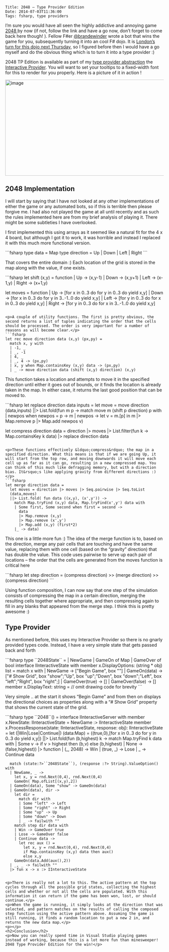     Title: 2048 – Type Provider Edition
    Date: 2014-07-03T11:36:00
    Tags: fsharp, type providers

<p>I&rsquo;m sure you would have all seen the highly addictive and annoying game <a href="http://gabrielecirulli.github.io/2048/">2048 </a> by now (if not, follow the link and have a go now, don&rsquo;t forget to come back here though! ). Fellow F#er <a href="https://twitter.com/brandewinder">@brandewinder</a> wrote a bot that wins the game for you, subsequently turning it into an cool F# dojo. It is <a href="http://www.meetup.com/FSharpLondon/events/185190272/">London&rsquo;s turn for this dojo next Thursday</a>, so I figured before then I would have a go myself and do the obvious thing which is to turn it into a type provider :)</p>
<p>2048 TP Edition is available as part of my <a href="http://pinksquirrellabs.com/post/2014/05/01/BASIC%E2%80%99s-50th-Anniversary-%E2%80%A6-and-more-crazy-F-type-providers!.aspx">type provider abstraction</a> the <a href="https://github.com/pezipink/InteractiveProvider">Interactive Provider</a>. You will want to set your tooltips to a fixed-width font for this to render for you properly. Here is a picture of it in action !</p>
<p><a href="http://www.pinksquirrellabs.com/img/old/image_13.png"><img style="display: inline; border: 0px;" title="image" src="../../../../../img/old/image_thumb_13.png" alt="image" width="902" height="305" border="0" /></a></p>
<!-- more -->

<h2>2048 Implementation</h2>
<p>I will start by saying that I have not looked at any other implementations of either the game or any automated bots, so if this is terrible then please forgive me. I had also not played the game at all until recently and as such the rules implemented here are from my brief analysis of playing it. There might be some subtleties I have overlooked.</p>
<p>I first implemented this using arrays as it seemed like a natural fit for the 4 x 4 board, but although I got it to work, it was horrible and instead I replaced it with this much more functional version.</p>
```fsharp
type data = Map<int * int, int> 
type direction = Up | Down | Left | Right
```

<p>That covers the entire domain :) Each location of the grid is stored in the map along with the value, if one exists.</p>
```fsharp
let shift (x,y) = function 
  | Up -> (x,y-1) 
  | Down -> (x,y+1) 
  | Left -> (x-1,y) 
  | Right -> (x+1,y)

let moves = function 
  | Up -> 
    [for x in 0..3 do 
     for y in 0..3 do 
       yield x,y] 
  | Down -> 
    [for x in 0..3 do 
     for y in 3..-1..0 do 
       yield x,y] 
  | Left -> 
    [for y in 0..3 do 
     for x in 0..3 do 
       yield x,y] 
  | Right -> 
    [for y in 0..3 do 
     for x in 3..-1..0 do 
       yield x,y]
```

<p>A couple of utility functions. The first is pretty obvious, the second returns a list of tuples indicating the order that the cells should be processed. The order is very important for a number of reasons as will become clear.</p>
```fsharp
let rec move direction data (x,y) (px,py) = 
  match x, y with 
  | -1, _ 
  | _, -1 
  | 4, _ 
  | _, 4 -> (px,py) 
  | x, y when Map.containsKey (x,y) data -> (px,py) 
  | _ -> move direction data (shift (x,y) direction) (x,y)
```

<p>This function takes a location and attempts to move it in the specified direction until either it goes out of bounds, or it finds the location is already taken in the map. In either case, it returns the last good position that can be moved to.</p>
```fsharp
let replace direction data inputs = 
  let move = move direction 
  (data,inputs) 
  ||> List.fold(fun m p -> 
    match move m (shift p direction) p with 
    | newpos when newpos = p -> m 
    | newpos -> let v = m.[p] in m |> Map.remove p |> Map.add newpos v)

let compress direction data = 
  direction 
  |> moves 
  |> List.filter(fun k -> Map.containsKey k data) 
  |> replace direction data
```

<p>These functions effectively &ldquo;compress&rdquo; the map in a specified direction. What this means is that if we are going Up, it will start from the top row, and moving downwards it will move each cell up as far as it can go, resulting in a new compressed map. You can think of this much like defragging memory, but with a direction bias. It&rsquo;s like applying gravity from different directions :)</p>
```fsharp
let merge direction data = 
  let moves = direction |> moves |> Seq.pairwise |> Seq.toList 
  (data,moves) 
  ||> List.fold( fun data ((x,y), (x',y')) -> 
    match Map.tryFind (x,y) data, Map.tryFind(x',y') data with 
    | Some first, Some second when first = second -> 
      data 
      |> Map.remove (x,y) 
      |> Map.remove (x',y') 
      |> Map.add (x,y) (first*2) 
    |_ -> data)
```

<p>This one is a little more fun :) The idea of the merge function is to, based on the direction, merge any pair cells that are touching and have the same value, replacing them with one cell (based on the &ldquo;gravity&rdquo; direction) that has double the value. This code uses pairwise to serve up each pair of locations &ndash; the order that the cells are generated from the moves function is critical here</p>
```fsharp
let step direction = (compress direction) >> (merge direction) >> (compress direction)
```

<p>Using function composition, I can now say that one step of the simulation consists of compressing the map in a certain direction, merging the resulting cells together where appropriate, and then compressing again to fill in any blanks that appeared from the merge step. I think this is pretty awesome :)</p>
<h2>Type Provider</h2>
<p>As mentioned before, this uses my Interactive Provider so there is no gnarly provided types code. Instead, I have a very simple state that gets passed back and forth</p>
```fsharp
type ``2048State`` = 
  | NewGame 
  | GameOn of Map<int*int, int> 
  | GameOver of bool 
  interface IInteractiveState with 
    member x.DisplayOptions: (string * obj) list = 
      match x with 
      | NewGame -> ["Begin Game", box ""] 
      | GameOn(data) -> ["# Show Grid", box "show";"Up", box "up";"Down", box "down";"Left", box "left";"Right", box "right";] 
      | GameOver(true) -> [] 
      | GameOver(false) -> [] 
    member x.DisplayText: string = // omit drawing code for brevity 
```

<p>Very simple .. at the start it shows &ldquo;Begin Game&rdquo; and from then on displays the directional choices as properties along with a &ldquo;# Show Grid&rdquo; property that shows the current state of the grid.</p>
```fsharp
type ``2048``() = 
  interface IInteractiveServer with 
    member x.NewState: IInteractiveState = NewGame :> IInteractiveState 
    member x.ProcessResponse(state: IInteractiveState, response: obj): IInteractiveState = 
      let (|Win|Lose|Continue|) (data:Map<int*int,int>) = 
        ((true,0),[for x in 0..3 do 
                   for y in 0..3 do 
                   yield x,y]) 
        ||> List.fold(fun (b,highest) k -> 
            match Map.tryFind k data with 
            | Some v -> if v > highest then (b,v) else (b,highest) 
            | None -> (false,highest)) 
        |> function 
            | (_, 2048) -> Win 
            | (true, _) -> Lose 
            | _ -> Continue data

      match (state:?>``2048State``), (response :?> String).ValueOption() with 
      | NewGame, _ -> 
        let x, y = rnd.Next(0,4), rnd.Next(0,4) 
        GameOn( Map.ofList[(x,y),2]) 
      | GameOn(data), Some "show" -> GameOn(data) 
      | GameOn(data), dir -> 
        let dir = 
          match dir with 
          | Some "left" -> Left 
          | Some "right" -> Right 
          | Some "up" -> Up 
          | Some "down" -> Down 
          | _ -> failwith "" 
        match step dir data with 
        | Win -> GameOver true 
        | Lose -> GameOver false 
        | Continue data -> 
          let rec aux () = 
            let x, y = rnd.Next(0,4), rnd.Next(0,4) 
            if Map.containsKey (x,y) data then aux() 
            else x,y 
        GameOn(data.Add(aux(),2)) 
      | _, _ -> failwith "" 
      |> fun x -> x :> IInteractiveState
```

<p>There is really not a lot to this. The active pattern at the top cycles through all the possible grid states, collecting the highest cells and whether or not all the cells are populated. With this information it can return if the game has been won, lost, or should continue.</p>
<p>When the game is running, it simply looks at the direction that was selected, and pattern matches on the results of calling the composed step function using the active pattern above. Assuming the game is still running, it finds a random location to put a new 2 in, and returns the new data map.</p>
<p></p>
<h2>Conclusion</h2>
<p>Now you can really spend time in Visual Studio playing games instead of working, because this is a lot more fun than minesweeper! 2048 Type Provider Edition for the win!</p>